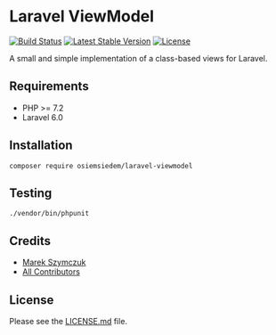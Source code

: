 # Laravel ViewModel

[![Build Status](https://travis-ci.org/osiemsiedem/laravel-viewmodel.svg)](https://travis-ci.org/osiemsiedem/laravel-viewmodel) [![Latest Stable Version](https://poser.pugx.org/osiemsiedem/laravel-viewmodel/v/stable)](https://packagist.org/packages/osiemsiedem/laravel-viewmodel) [![License](https://poser.pugx.org/osiemsiedem/laravel-viewmodel/license)](https://packagist.org/packages/osiemsiedem/laravel-viewmodel)

A small and simple implementation of a class-based views for Laravel.

## Requirements

- PHP >= 7.2
- Laravel 6.0

## Installation

```
composer require osiemsiedem/laravel-viewmodel
```

## Testing

```
./vendor/bin/phpunit
```

## Credits

- [Marek Szymczuk](https://github.com/bonzai)
- [All Contributors](../../contributors)

## License

Please see the [LICENSE.md](LICENSE.md) file.
